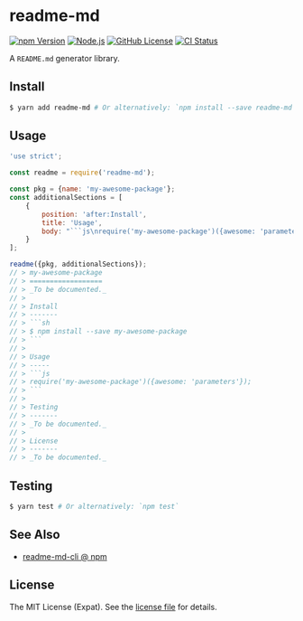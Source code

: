 readme-md
=========
[![npm Version][NPM VERSION BADGE]][NPM PAGE]
[![Node.js][NODE VERSION BADGE]][NODE PAGE]
[![GitHub License][LICENSE BADGE]][LICENSE PAGE]
[![CI Status][CI BADGE]][CI PAGE]

A `README.md` generator library.

Install
-------
```sh
$ yarn add readme-md # Or alternatively: `npm install --save readme-md`
```

Usage
-----
````js
'use strict';

const readme = require('readme-md');

const pkg = {name: 'my-awesome-package'};
const additionalSections = [
    {
        position: 'after:Install',
        title: 'Usage',
        body: "```js\nrequire('my-awesome-package')({awesome: 'parameters'});\n```"
    }
];

readme({pkg, additionalSections});
// > my-awesome-package
// > ==================
// > _To be documented._
// >
// > Install
// > -------
// > ```sh
// > $ npm install --save my-awesome-package
// > ```
// >
// > Usage
// > -----
// > ```js
// > require('my-awesome-package')({awesome: 'parameters'});
// > ```
// >
// > Testing
// > -------
// > _To be documented._
// >
// > License
// > -------
// > _To be documented._
````

Testing
-------
```sh
$ yarn test # Or alternatively: `npm test`
```

See Also
--------
- [readme-md-cli @ npm](https://www.npmjs.com/package/readme-md-cli)

License
-------
The MIT License (Expat). See the [license file](LICENSE) for details.

[CI BADGE]: https://github.com/jbenner-radham/node-readme-md/actions/workflows/ci.yaml/badge.svg
[CI PAGE]: https://github.com/jbenner-radham/node-readme-md/actions/workflows/ci.yaml
[LICENSE BADGE]: https://img.shields.io/badge/license-MIT%20License-blue.svg
[LICENSE PAGE]: https://github.com/jbenner-radham/node-readme-md/blob/master/LICENSE
[NODE PAGE]: https://nodejs.org/
[NODE VERSION BADGE]: https://img.shields.io/node/v/readme-md.svg
[NPM PAGE]: https://www.npmjs.com/package/readme-md
[NPM VERSION BADGE]: https://img.shields.io/npm/v/readme-md.svg
